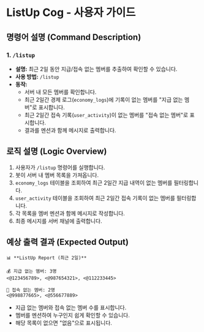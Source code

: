 # ListUp Cog - 사용자 가이드

## 명령어 설명 (Command Description)

### 1. `/listup`
- **설명:** 최근 2일 동안 지급/접속 없는 멤버를 추출하여 확인할 수 있습니다.
- **사용 방법:** `/listup`
- **동작:**
  - 서버 내 모든 멤버를 확인합니다.
  - 최근 2일간 경제 로그(`economy_logs`)에 기록이 없는 멤버를 "지급 없는 멤버"로 표시합니다.
  - 최근 2일간 접속 기록(`user_activity`)이 없는 멤버를 "접속 없는 멤버"로 표시합니다.
  - 결과를 멘션과 함께 메시지로 출력합니다.

## 로직 설명 (Logic Overview)

1. 사용자가 `/listup` 명령어를 실행합니다.
2. 봇이 서버 내 멤버 목록을 가져옵니다.
3. `economy_logs` 테이블을 조회하여 최근 2일간 지급 내역이 없는 멤버를 필터링합니다.
4. `user_activity` 테이블을 조회하여 최근 2일간 접속 기록이 없는 멤버를 필터링합니다.
5. 각 목록을 멤버 멘션과 함께 메시지로 작성합니다.
6. 최종 메시지를 서버 채널에 출력합니다.

## 예상 출력 결과 (Expected Output)

```
📊 **ListUp Report (최근 2일)**

💰 지급 없는 멤버: 3명
<@123456789>, <@987654321>, <@112233445>

🚪 접속 없는 멤버: 2명
<@998877665>, <@556677889>
```
- 지급 없는 멤버와 접속 없는 멤버 수를 표시합니다.
- 멤버를 멘션하여 누구인지 쉽게 확인할 수 있습니다.
- 해당 목록이 없으면 "없음"으로 표시됩니다.